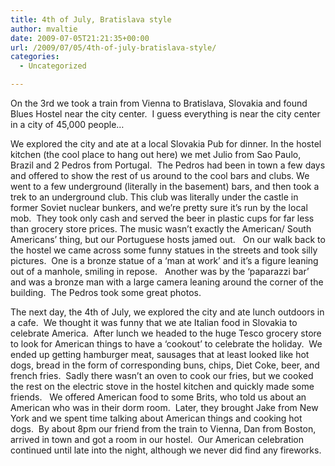 ```yaml
---
title: 4th of July, Bratislava style
author: mvaltie
date: 2009-07-05T21:21:35+00:00
url: /2009/07/05/4th-of-july-bratislava-style/
categories:
  - Uncategorized

---
```

On the 3rd we took a train from Vienna to Bratislava, Slovakia and found Blues Hostel near the city center.  I guess everything is near the city center in a city of 45,000 people&#8230;

We explored the city and ate at a local Slovakia Pub for dinner. In the hostel kitchen (the cool place to hang out here) we met Julio from Sao Paulo, Brazil and 2 Pedros from Portugal.  The Pedros had been in town a few days and offered to show the rest of us around to the cool bars and clubs. We went to a few underground (literally in the basement) bars, and then took a trek to an underground club. This club was literally under the castle in former Soviet nuclear bunkers, and we&#8217;re pretty sure it&#8217;s run by the local mob.  They took only cash and served the beer in plastic cups for far less than grocery store prices. The music wasn&#8217;t exactly the American/ South Americans&#8217; thing, but our Portuguese hosts jamed out.   On our walk back to the hostel we came across some funny statues in the streets and took silly pictures.  One is a bronze statue of a &#8216;man at work&#8217; and it&#8217;s a figure leaning out of a manhole, smiling in repose.   Another was by the &#8216;paparazzi bar&#8217; and was a bronze man with a large camera leaning around the corner of the building.  The Pedros took some great photos.

The next day, the 4th of July, we explored the city and ate lunch outdoors in a cafe.  We thought it was funny that we ate Italian food in Slovakia to celebrate America.  After lunch we headed to the huge Tesco grocery store to look for American things to have a &#8216;cookout&#8217; to celebrate the holiday.  We ended up getting hamburger meat, sausages that at least looked like hot dogs, bread in the form of corresponding buns, chips, Diet Coke, beer, and french fries.  Sadly there wasn&#8217;t an oven to cook our fries, but we cooked the rest on the electric stove in the hostel kitchen and quickly made some friends.   We offered American food to some Brits, who told us about an American who was in their dorm room.  Later, they brought Jake from New York and we spent time talking about American things and cooking hot dogs.  By about 8pm our friend from the train to Vienna, Dan from Boston, arrived in town and got a room in our hostel.  Our American celebration continued until late into the night, although we never did find any fireworks.